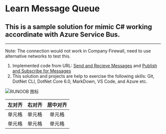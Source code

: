 # Learn Message Queue
## This is a sample solution for mimic C# working accordinate with Azure Service Bus.
--------------------------------------------
Note: The connection would not work in Company Firewall, need to use alternative networks to test this.

1. Implemented code from URL: [Send and Recieve Messages](https://docs.microsoft.com/en-us/azure/service-bus-messaging/service-bus-dotnet-get-started-with-queues) and [Publish and Subscribe for Messages](https://docs.microsoft.com/en-us/azure/service-bus-messaging/service-bus-dotnet-how-to-use-topics-subscriptions)
2. This solution and projects are help to exercise the following skills: Git, DotNet CLI, DotNet Core 6.0, MarkDown, VS Code, and Azure etc.

![RUNOOB 图标](https://www.runoob.com/wp-content/uploads/2019/03/A042DF30-C232-46F3-8436-7D6C35351BBD.jpg)

| 左对齐 | 右对齐 | 居中对齐 |
| :----| ----: | :----: |
| 单元格 | 单元格 | 单元格 |
| 单元格 | 单元格 | 单元格 |
